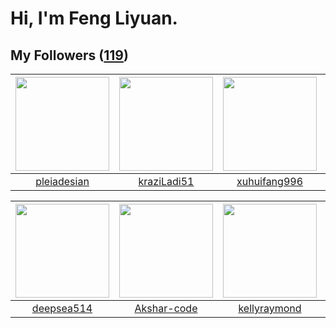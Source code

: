 # Hi, I'm Feng Liyuan.

## My Followers ([119](https://github.com/SunRunAway?tab=followers))

| <img src="https://avatars.githubusercontent.com/u/46620760?v=4" width="150" height="150" /> | <img src="https://avatars.githubusercontent.com/u/120910584?v=4" width="150" height="150" /> | <img src="https://avatars.githubusercontent.com/u/50138288?v=4" width="150" height="150" /> | <img src="https://avatars.githubusercontent.com/u/65283311?v=4" width="150" height="150" /> |
| :-----------------------------------------------------------------------------------------: | :------------------------------------------------------------------------------------------: | :-----------------------------------------------------------------------------------------: | :-----------------------------------------------------------------------------------------: |
|                        [pleiadesian](https://github.com/pleiadesian)                        |                         [kraziLadi51](https://github.com/kraziLadi51)                        |                       [xuhuifang996](https://github.com/xuhuifang996)                       |                           [alekssze](https://github.com/alekssze)                           |

| <img src="https://avatars.githubusercontent.com/u/74522790?v=4" width="150" height="150" /> | <img src="https://avatars.githubusercontent.com/u/59618640?v=4" width="150" height="150" /> | <img src="https://avatars.githubusercontent.com/u/58126365?v=4" width="150" height="150" /> | <img src="https://avatars.githubusercontent.com/u/52882128?v=4" width="150" height="150" /> |
| :-----------------------------------------------------------------------------------------: | :-----------------------------------------------------------------------------------------: | :-----------------------------------------------------------------------------------------: | :-----------------------------------------------------------------------------------------: |
|                         [deepsea514](https://github.com/deepsea514)                         |                        [Akshar-code](https://github.com/Akshar-code)                        |                       [kellyraymond](https://github.com/kellyraymond)                       |                      [markovicmarco](https://github.com/markovicmarco)                      |